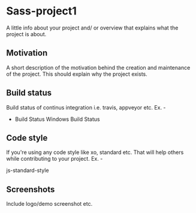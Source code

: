 # Sass-project1

A little info about your project and/ or overview that explains what the project is about.

## Motivation

A short description of the motivation behind the creation and maintenance of the project. This should explain why the project exists.

## Build status

Build status of continus integration i.e. travis, appveyor etc. Ex. -

- Build Status Windows Build Status

## Code style

If you're using any code style like xo, standard etc. That will help others while contributing to your project. Ex. -

js-standard-style

## Screenshots

Include logo/demo screenshot etc.
